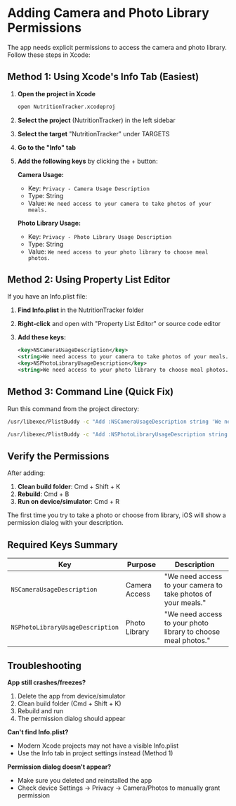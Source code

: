 # Adding Camera and Photo Library Permissions

The app needs explicit permissions to access the camera and photo library. Follow these steps in Xcode:

## Method 1: Using Xcode's Info Tab (Easiest)

1. **Open the project in Xcode**
   ```bash
   open NutritionTracker.xcodeproj
   ```

2. **Select the project** (NutritionTracker) in the left sidebar

3. **Select the target** "NutritionTracker" under TARGETS

4. **Go to the "Info" tab**

5. **Add the following keys** by clicking the + button:
   
   **Camera Usage:**
   - Key: `Privacy - Camera Usage Description`
   - Type: String
   - Value: `We need access to your camera to take photos of your meals.`
   
   **Photo Library Usage:**
   - Key: `Privacy - Photo Library Usage Description`
   - Type: String
   - Value: `We need access to your photo library to choose meal photos.`

## Method 2: Using Property List Editor

If you have an Info.plist file:

1. **Find Info.plist** in the NutritionTracker folder

2. **Right-click** and open with "Property List Editor" or source code editor

3. **Add these keys:**
   ```xml
   <key>NSCameraUsageDescription</key>
   <string>We need access to your camera to take photos of your meals.</string>
   <key>NSPhotoLibraryUsageDescription</key>
   <string>We need access to your photo library to choose meal photos.</string>
   ```

## Method 3: Command Line (Quick Fix)

Run this command from the project directory:

```bash
/usr/libexec/PlistBuddy -c "Add :NSCameraUsageDescription string 'We need access to your camera to take photos of your meals.'" NutritionTracker/Info.plist 2>/dev/null || echo "Key already exists or file not found"

/usr/libexec/PlistBuddy -c "Add :NSPhotoLibraryUsageDescription string 'We need access to your photo library to choose meal photos.'" NutritionTracker/Info.plist 2>/dev/null || echo "Key already exists or file not found"
```

## Verify the Permissions

After adding:

1. **Clean build folder**: Cmd + Shift + K
2. **Rebuild**: Cmd + B
3. **Run on device/simulator**: Cmd + R

The first time you try to take a photo or choose from library, iOS will show a permission dialog with your description.

## Required Keys Summary

| Key | Purpose | Description |
|-----|---------|-------------|
| `NSCameraUsageDescription` | Camera Access | "We need access to your camera to take photos of your meals." |
| `NSPhotoLibraryUsageDescription` | Photo Library | "We need access to your photo library to choose meal photos." |

## Troubleshooting

**App still crashes/freezes?**
1. Delete the app from device/simulator
2. Clean build folder (Cmd + Shift + K)
3. Rebuild and run
4. The permission dialog should appear

**Can't find Info.plist?**
- Modern Xcode projects may not have a visible Info.plist
- Use the Info tab in project settings instead (Method 1)

**Permission dialog doesn't appear?**
- Make sure you deleted and reinstalled the app
- Check device Settings → Privacy → Camera/Photos to manually grant permission
